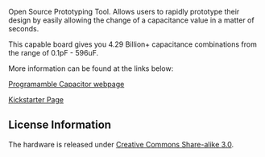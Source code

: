 Open Source Prototyping Tool. Allows users to rapidly prototype their design by easily allowing the change of a capacitance value in a matter of seconds.

This capable board gives you 4.29 Billion+ capacitance combinations from the range of 0.1pF - 596uF. 

More information can be found at the links below:

[Programamble Capacitor webpage](http://raptorbird.com/capacitor.php)

[Kickstarter Page](https://www.kickstarter.com/projects/raptorbird/programmable-capacitor)

License Information
-------------------
The hardware is released under [Creative Commons Share-alike 3.0](http://creativecommons.org/licenses/by-sa/3.0/).  

